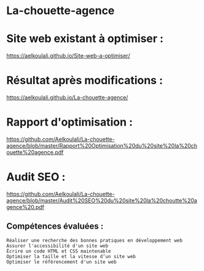# La-chouette-agence 

# Site web existant à optimiser :
https://aelkoulali.github.io/Site-web-a-optimiser/

# Résultat après modifications :
https://aelkoulali.github.io/La-chouette-agence/

# Rapport d'optimisation :
https://github.com/Aelkoulali/La-chouette-agence/blob/master/Rapport%20Optimisation%20du%20site%20la%20chouette%20agence.pdf

# Audit SEO :
https://github.com/Aelkoulali/La-chouette-agence/blob/master/Audit%20SEO%20du%20site%20la%20choutte%20agence%20.pdf

## Compétences évaluées :

    Réaliser une recherche des bonnes pratiques en développement web
    Assurer l'accessibilité d'un site web
    Écrire un code HTML et CSS maintenable
    Optimiser la taille et la vitesse d’un site web
    Optimiser le référencement d'un site web

